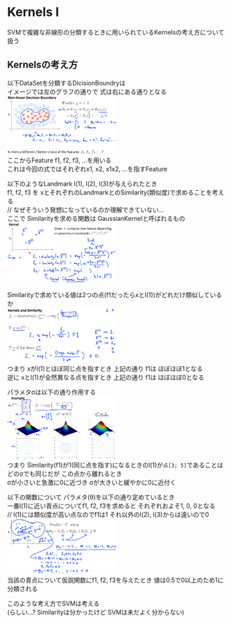 # Kernels I
SVMで複雑な非線形の分類するときに用いられているKernelsの考え方について扱う  

## Kernelsの考え方
以下DataSetを分類するDicisionBoundryは  
イメージでは左のグラフの通りで 式は右にある通りとなる  
<img src="../../img/07_04_non_linear_decision_boundry.png" width=50% >  
ここからFeature f1, f2, f3, ...を用いる  
これは今回の式ではそれぞれx1, x2, x1x2, ...を指すFeature  

以下のようなLandmark l(1), l(2), l(3)が与えられたとき  
f1, f2, f3 を xとそれぞれのLandmarkとのSimilarity(類似度)で求めることを考える  
// なぜそういう発想になっているのか理解できていない...  
ここで Similarityを求める関数は GaussianKernelと呼ばれるもの  
<img src="../../img/07_04_kernel.png" width=50% >  

Similarityで求めている値は2つの点(f1だったらxとl(1))がどれだけ類似しているか  
<img src="../../img/07_04_kernels_and_similarity.png" width=50% >  
つまり xがl(1)とほぼ同じ点を指すとき 上記の通り f1は ほぼほぼ1となる  
逆に xとl(1)が全然異なる点を指すとき 上記の通り f1は ほぼほぼ0となる  

パラメタσは以下の通り作用する  
<img src="../../img/07_04_sigma_example.png" width=50% >  
つまり Similarity(f1)が1(同じ点を指す)になるときのl(1)が`点[3; 5]`であることは  
どのσでも同じだが この点から離れるとき  
σが小さいと急激に0に近づき σが大きいと緩やかに0に近付く  

以下の関数について パラメタ(θ)を以下の通り定めているとき  
一番l(1)に近い青点についてf1, f2, f3を求めると それぞれおよそ1, 0, 0となる  
// l(1)には類似度が高い点なのでf1は1 それ以外のl(2), l(3)からは遠いので0  
<img src="../../img/07_04_example.png" width=50% >  
当該の青点について仮説関数にf1, f2, f3を与えたとき 値は0.5で0以上のため1に分類される  

このような考え方でSVMは考える  
(らしい...? Similarityは分かったけど SVMは未だよく分からない)  
